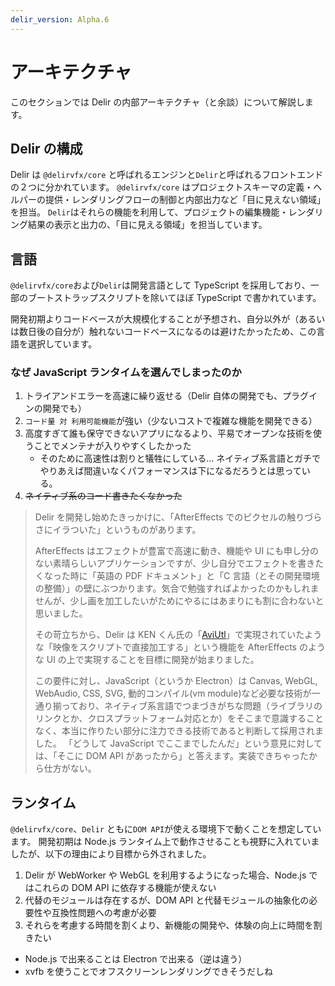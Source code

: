 ```yaml
---
delir_version: Alpha.6
---
```


# アーキテクチャ

このセクションでは Delir の内部アーキテクチャ（と余談）について解説します。

## Delir の構成

Delir は `@delirvfx/core` と呼ばれるエンジンと`Delir`と呼ばれるフロントエンドの２つに分かれています。
`@delirvfx/core` はプロジェクトスキーマの定義・ヘルパーの提供・レンダリングフローの制御と内部出力など「目に見えない領域」を担当。
`Delir`はそれらの機能を利用して、プロジェクトの編集機能・レンダリング結果の表示と出力の、「目に見える領域」を担当しています。

## 言語

`@delirvfx/core`および`Delir`は開発言語として TypeScript を採用しており、一部のブートストラップスクリプトを除いてほぼ TypeScript で書かれています。

開発初期よりコードベースが大規模化することが予想され、自分以外が（あるいは数日後の自分が）触れないコードベースになるのは避けたかったため、この言語を選択しています。

### なぜ JavaScript ランタイムを選んでしまったのか

1. トライアンドエラーを高速に繰り返せる（Delir 自体の開発でも、プラグインの開発でも）
2. `コード量 対 利用可能機能`が強い（少ないコストで複雑な機能を開発できる）
3. 高度すぎて誰も保守できないアプリになるより、平易でオープンな技術を使うことでメンテナが入りやすくしたかった
   - そのために高速性は割りと犠牲にしている… ネイティブ系言語とガチでやりあえば間違いなくパフォーマンスは下になるだろうとは思っている。
4. ~~ネイティブ系のコード書きたくなかった~~

> Delir を開発し始めたきっかけに、「AfterEffects でのピクセルの触りづらさにイラついた」というものがあります。
>
> AfterEffects はエフェクトが豊富で高速に動き、機能や UI にも申し分のない素晴らしいアプリケーションですが、少し自分でエフェクトを書きたくなった時に「英語の PDF ドキュメント」と「C 言語（とその開発環境の整備）」の壁にぶつかります。気合で勉強すればよかったのかもしれませんが、少し画を加工したいがためにやるにはあまりにも割に合わないと思いました。
>
> その苛立ちから、Delir は KEN くん氏の「[AviUtl](http://spring-fragrance.mints.ne.jp/aviutl/)」で実現されていたような「映像をスクリプトで直接加工する」という機能を AfterEffects のような UI の上で実現することを目標に開発が始まりました。
>
> この要件に対し、JavaScript（というか Electron）は Canvas, WebGL, WebAudio, CSS, SVG, 動的コンパイル(vm module)など必要な技術が一通り揃っており、ネイティブ系言語でつまづきがちな問題（ライブラリのリンクとか、クロスプラットフォーム対応とか）をそこまで意識することなく、本当に作りたい部分に注力できる技術であると判断して採用されました。
> 「どうして JavaScript でここまでしたんだ」という意見に対しては、「そこに DOM API があったから」と答えます。実装できちゃったから仕方がない。

## ランタイム

`@delirvfx/core`、`Delir` ともに`DOM API`が使える環境下で動くことを想定しています。
開発初期は Node.js ランタイム上で動作させることも視野に入れていましたが、以下の理由により目標から外されました。

1. Delir が WebWorker や WebGL を利用するようになった場合、Node.js ではこれらの DOM API に依存する機能が使えない
2. 代替のモジュールは存在するが、DOM API と代替モジュールの抽象化の必要性や互換性問題への考慮が必要
3. それらを考慮する時間を割くより、新機能の開発や、体験の向上に時間を割きたい

- Node.js で出来ることは Electron で出来る（逆は違う）
- xvfb を使うことでオフスクリーンレンダリングできそうだしね
